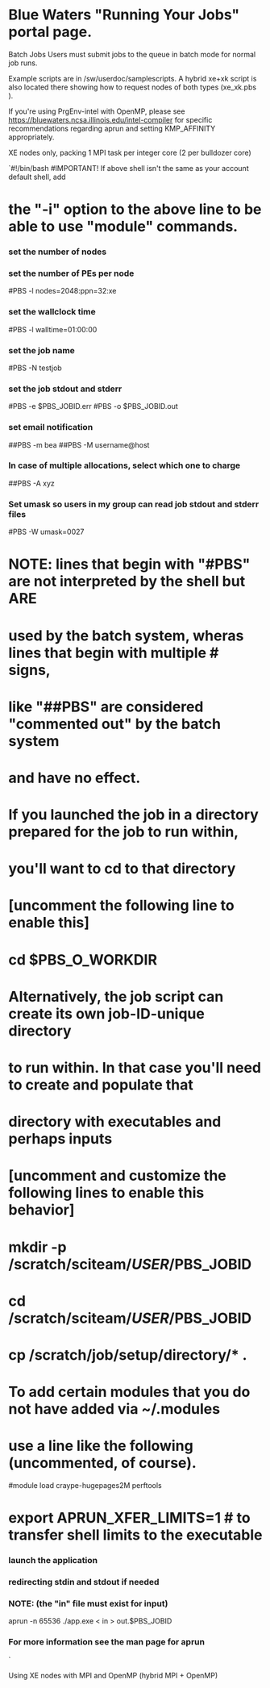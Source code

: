# Blue Waters "Running Your Jobs" portal page. 

Batch Jobs
Users must submit jobs to the queue in batch mode for normal job runs.

Example scripts are in /sw/userdoc/samplescripts.  A hybrid xe+xk script is also located there showing how to request nodes of both types (xe_xk.pbs ).

If you're using PrgEnv-intel with OpenMP, please see https://bluewaters.ncsa.illinois.edu/intel-compiler for specific recommendations regarding aprun and setting KMP_AFFINITY appropriately.

XE nodes only, packing 1 MPI task per integer core (2 per bulldozer core)

`#!/bin/bash
#IMPORTANT! If above shell isn't the same as your account default shell, add
# the "-i" option to the above line to be able to use "module" commands. 

### set the number of nodes
### set the number of PEs per node
#PBS -l nodes=2048:ppn=32:xe
### set the wallclock time
#PBS -l walltime=01:00:00
### set the job name
#PBS -N testjob
### set the job stdout and stderr
#PBS -e $PBS_JOBID.err
#PBS -o $PBS_JOBID.out
### set email notification
##PBS -m bea
##PBS -M username@host
### In case of multiple allocations, select which one to charge
##PBS -A xyz
### Set umask so users in my group can read job stdout and stderr files
#PBS -W umask=0027

# NOTE: lines that begin with "#PBS" are not interpreted by the shell but ARE
# used by the batch system, wheras lines that begin with multiple # signs,
# like "##PBS" are considered "commented out" by the batch system
# and have no effect.

# If you launched the job in a directory prepared for the job to run within,
# you'll want to cd to that directory
# [uncomment the following line to enable this]
# cd $PBS_O_WORKDIR

# Alternatively, the job script can create its own job-ID-unique directory
# to run within.  In that case you'll need to create and populate that
# directory with executables and perhaps inputs
# [uncomment and customize the following lines to enable this behavior]
# mkdir -p /scratch/sciteam/$USER/$PBS_JOBID
# cd /scratch/sciteam/$USER/$PBS_JOBID
# cp /scratch/job/setup/directory/* .

# To add certain modules that you do not have added via ~/.modules
# use a line like the following (uncommented, of course).  
#module load craype-hugepages2M  perftools

# export APRUN_XFER_LIMITS=1  # to transfer shell limits to the executable

### launch the application
### redirecting stdin and stdout if needed
### NOTE: (the "in" file must exist for input)

aprun -n 65536 ./app.exe  < in > out.$PBS_JOBID

### For more information see the man page for aprun
`

Using XE nodes with MPI and OpenMP (hybrid MPI + OpenMP)
